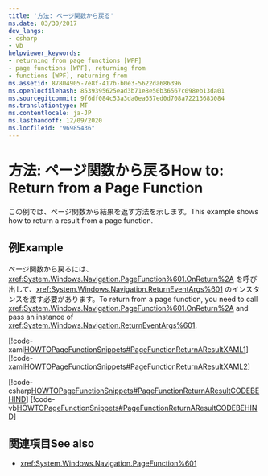 ```yaml
---
title: '方法: ページ関数から戻る'
ms.date: 03/30/2017
dev_langs:
- csharp
- vb
helpviewer_keywords:
- returning from page functions [WPF]
- page functions [WPF], returning from
- functions [WPF], returning from
ms.assetid: 87804905-7e8f-417b-b0e3-5622da686396
ms.openlocfilehash: 8539395625ead3b71e8e50b36567c098eb13da01
ms.sourcegitcommit: 9f6df084c53a3da0ea657ed0d708a72213683084
ms.translationtype: MT
ms.contentlocale: ja-JP
ms.lasthandoff: 12/09/2020
ms.locfileid: "96985436"
---
```

# <a name="how-to-return-from-a-page-function"></a><span data-ttu-id="027c2-102">方法: ページ関数から戻る</span><span class="sxs-lookup"><span data-stu-id="027c2-102">How to: Return from a Page Function</span></span>
<span data-ttu-id="027c2-103">この例では、ページ関数から結果を返す方法を示します。</span><span class="sxs-lookup"><span data-stu-id="027c2-103">This example shows how to return a result from a page function.</span></span>  
  
## <a name="example"></a><span data-ttu-id="027c2-104">例</span><span class="sxs-lookup"><span data-stu-id="027c2-104">Example</span></span>  
 <span data-ttu-id="027c2-105">ページ関数から戻るには、<xref:System.Windows.Navigation.PageFunction%601.OnReturn%2A> を呼び出して、<xref:System.Windows.Navigation.ReturnEventArgs%601> のインスタンスを渡す必要があります。</span><span class="sxs-lookup"><span data-stu-id="027c2-105">To return from a page function, you need to call <xref:System.Windows.Navigation.PageFunction%601.OnReturn%2A> and pass an instance of <xref:System.Windows.Navigation.ReturnEventArgs%601>.</span></span>  
  
 [!code-xaml[HOWTOPageFunctionSnippets#PageFunctionReturnAResultXAML1](~/samples/snippets/csharp/VS_Snippets_Wpf/HOWTOPageFunctionSnippets/CSharp/GetStringPageFunction.xaml#pagefunctionreturnaresultxaml1)]  
[!code-xaml[HOWTOPageFunctionSnippets#PageFunctionReturnAResultXAML2](~/samples/snippets/csharp/VS_Snippets_Wpf/HOWTOPageFunctionSnippets/CSharp/GetStringPageFunction.xaml#pagefunctionreturnaresultxaml2)]  
  
 [!code-csharp[HOWTOPageFunctionSnippets#PageFunctionReturnAResultCODEBEHIND](~/samples/snippets/csharp/VS_Snippets_Wpf/HOWTOPageFunctionSnippets/CSharp/GetStringPageFunction.xaml.cs#pagefunctionreturnaresultcodebehind)]
 [!code-vb[HOWTOPageFunctionSnippets#PageFunctionReturnAResultCODEBEHIND](~/samples/snippets/visualbasic/VS_Snippets_Wpf/HOWTOPageFunctionSnippets/VisualBasic/GetStringPageFunction.xaml.vb#pagefunctionreturnaresultcodebehind)]  
  
## <a name="see-also"></a><span data-ttu-id="027c2-106">関連項目</span><span class="sxs-lookup"><span data-stu-id="027c2-106">See also</span></span>

- <xref:System.Windows.Navigation.PageFunction%601>
